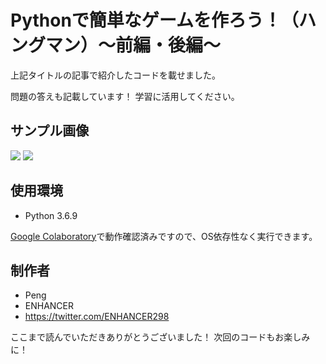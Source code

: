 
# Pythonで簡単なゲームを作ろう！（ハングマン）～前編・後編～

上記タイトルの記事で紹介したコードを載せました。

問題の答えも記載しています！
学習に活用してください。

## サンプル画像
![](https://enhancer298.net/wp-content/uploads/2020/07/5bdcfe8985941e37daf77797e9f3207b-1.jpg)
![](https://enhancer298.net/wp-content/uploads/2020/07/ed72909f2ba27f92854072a8378000fc.jpg)

## 使用環境

* Python 3.6.9

[Google Colaboratory](https://www.anaconda.com/distribution/)で動作確認済みですので、OS依存性なく実行できます。


## 制作者

* Peng
* ENHANCER
* https://twitter.com/ENHANCER298

ここまで読んでいただきありがとうございました！
次回のコードもお楽しみに！
